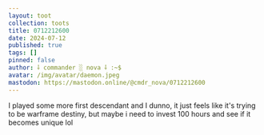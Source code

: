 ```yaml
---
layout: toot
collection: toots
title: 0712212600
date: 2024-07-12
published: true
tags: []
pinned: false
author: ⸸ commander ░ nova ⸸ :~$
avatar: /img/avatar/daemon.jpeg
mastodon: https://mastodon.online/@cmdr_nova/0712212600
---
```


I played some more first descendant and I dunno, it just feels like it's trying to be warframe destiny, but maybe i need to invest 100 hours and see if it becomes unique lol
